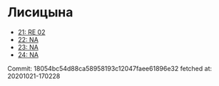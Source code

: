 # Лисицына
- [21: RE 02](21.md)
- [22: NA](22.md)
- [23: NA](23.md)
- [24: NA](24.md)

Commit: 18054bc54d88ca58958193c12047faee61896e32
 fetched at: 20201021-170228
